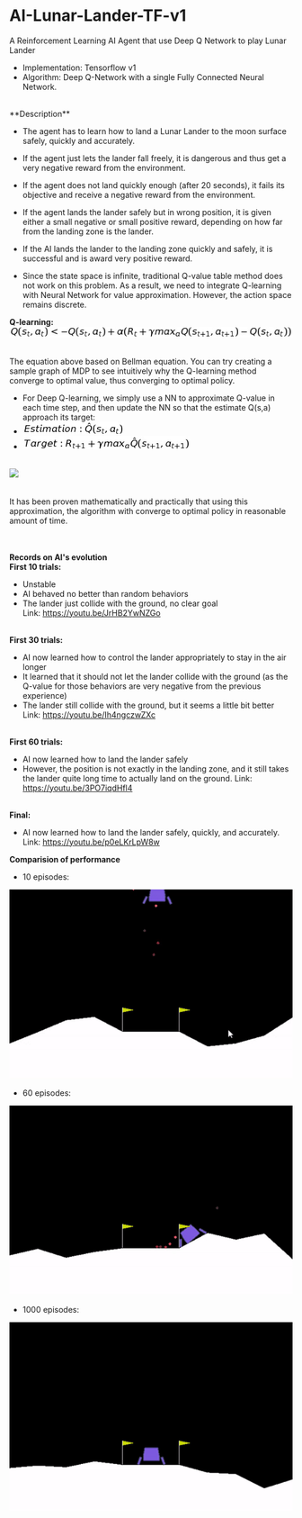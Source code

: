 # AI-Lunar-Lander-TF-v1
A Reinforcement Learning AI Agent that use Deep Q Network to play Lunar Lander

* Implementation: Tensorflow v1
* Algorithm: Deep Q-Network with a single Fully Connected Neural Network.
<br>
**Description**

* The agent has to learn how to land a Lunar Lander to the moon surface safely, quickly and accurately.
* If the agent just lets the lander fall freely, it is dangerous and thus get a very negative reward from the environment.
* If the agent does not land quickly enough (after 20 seconds), it fails its objective and receive a negative reward from the environment.
* If the agent lands the lander safely but in wrong position, it is given either a small negative or small positive reward, depending on how far from the landing zone is the lander.
* If the AI lands the lander to the landing zone quickly and safely, it is successful and is award very positive reward.


* Since the state space is infinite, traditional Q-value table method does not work on this problem. As a result, we need to integrate Q-learning with Neural Network for value approximation. However, the action space remains discrete.

**Q-learning:**<br>
<img src="Q-learning.jpg"><br><br>

The equation above based on Bellman equation. You can try creating a sample graph of MDP to see intuitively why the Q-learning method converge to optimal value, thus converging to optimal policy.

* For Deep Q-learning, we simply use a NN to approximate Q-value in each time step, and then update the NN so that the estimate Q(s,a) approach its target:<br>
* <img src="Estimation.jpg"><br>
* <img src="Target.jpg"><br><br>

<img src="Graph.jpg">

<br> It has been proven mathematically and practically that using this approximation, the algorithm with converge to optimal policy in reasonable amount of time.

<br><br>
**Records on AI's evolution**<br>
**First 10 trials:**
* Unstable
* AI behaved no better than random behaviors
* The lander just collide with the ground, no clear goal <br>
Link: https://youtu.be/JrHB2YwNZGo <br><br>

**First 30 trials:**
* AI now learned how to control the lander appropriately to stay in the air longer
* It learned that it should not let the lander collide with the ground (as the Q-value for those behaviors are very negative from the previous experience)
* The lander still collide with the ground, but it seems a little bit better <br>
Link: https://youtu.be/Ih4ngczwZXc<br><br>

**First 60 trials:**
* AI now learned how to land the lander safely
* However, the position is not exactly in the landing zone, and it still takes the lander quite long time to actually land on the ground.
Link: https://youtu.be/3PO7iqdHfl4<br><br>

**Final:**
* AI now learned how to land the lander safely, quickly, and accurately.
Link: https://youtu.be/p0eLKrLpW8w


**Comparision of performance**<br>

* 10 episodes:<br>
<img src = "Gen10.gif">


* 60 episodes:<br>
<img src = "Gen60.gif">

* 1000 episodes:<br>
<img src = "Gen1000.gif">

